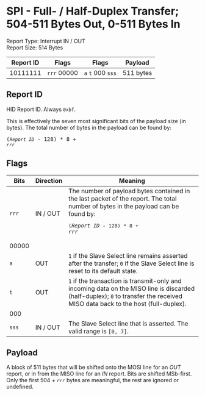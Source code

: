 
# SPI - Full- / Half-Duplex Transfer; 504-511 Bytes Out, 0-511 Bytes In
Report Type: Interrupt IN / OUT<br />
Report Size: 514 Bytes

| Report ID | Flags | Flags | Payload |
|-----------|-------|-------|---------|
| 10111111 | `rrr`&nbsp;00000 | `a`&nbsp;`t`&nbsp;000&nbsp;`sss` | 511 bytes |

## Report ID
HID Report ID.  Always `0xbf`.

This is effectively the seven most significant bits of the payload size (in bytes).  The total number of bytes in the payload can be found by: <pre>(*`Report ID`* - 128) * 8 + *`rrr`*</pre>

## Flags

| Bits  | Direction | Meaning |
|-------|-----------|---------|
| `rrr` | IN / OUT  | The number of payload bytes contained in the last packet of the report.  The total number of bytes in the payload can be found by: <pre>(*`Report ID`* - 128) * 8 + *`rrr`*</pre> |
| 00000 |          |                                                                       |
| `a`   | OUT      | `1` if the Slave Select line remains asserted after the transfer; `0` if the Slave Select line is reset to its default state. |
| `t`   | OUT      | `1` if the transaction is transmit-only and incoming data on the MISO line is discarded (half-duplex); `0` to transfer the received MISO data back to the host (full-duplex). |
| 000   |          |                                                                       |
| `sss` | IN / OUT | The Slave Select line that is asserted.  The valid range is `[0, 7]`. |

## Payload
A block of 511 bytes that will be shifted onto the MOSI line for an *OUT* report, or in from the MISO line for an *IN* report.  Bits are shifted MSb-first.  Only the first 504 + *`rrr`* bytes are meaningful, the rest are ignored or undefined.
